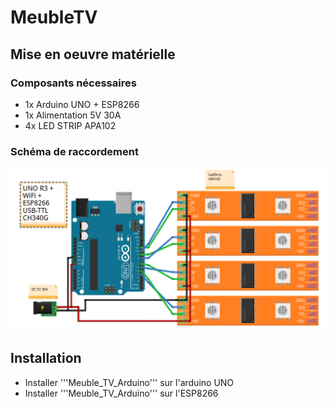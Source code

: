 # MeubleTV

## Mise en oeuvre matérielle

### Composants nécessaires

- 1x Arduino UNO + ESP8266
- 1x Alimentation 5V 30A
- 4x LED STRIP APA102

### Schéma de raccordement

![Schéma de Montage](/docs/schéma.png)

## Installation

- Installer '''Meuble_TV_Arduino''' sur l'arduino UNO
- Installer '''Meuble_TV_Arduino''' sur l'ESP8266
